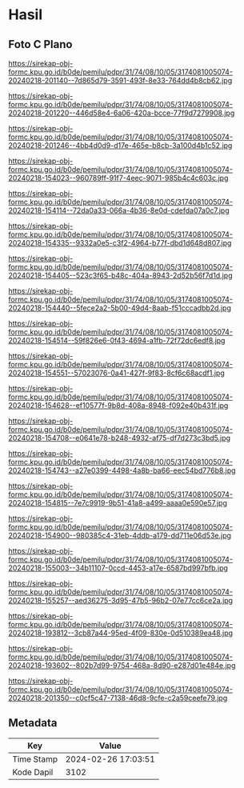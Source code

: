 # Hasil

## Foto C Plano

https://sirekap-obj-formc.kpu.go.id/b0de/pemilu/pdpr/31/74/08/10/05/3174081005074-20240218-201140--7d865d79-3591-493f-8e33-764dd4b8cb62.jpg

https://sirekap-obj-formc.kpu.go.id/b0de/pemilu/pdpr/31/74/08/10/05/3174081005074-20240218-201220--446d58e4-6a06-420a-bcce-77f9d7279908.jpg

https://sirekap-obj-formc.kpu.go.id/b0de/pemilu/pdpr/31/74/08/10/05/3174081005074-20240218-201246--4bb4d0d9-d17e-465e-b8cb-3a100d4b1c52.jpg

https://sirekap-obj-formc.kpu.go.id/b0de/pemilu/pdpr/31/74/08/10/05/3174081005074-20240218-154023--960789ff-91f7-4eec-9071-985b4c4c603c.jpg

https://sirekap-obj-formc.kpu.go.id/b0de/pemilu/pdpr/31/74/08/10/05/3174081005074-20240218-154114--72da0a33-066a-4b36-8e0d-cdefda07a0c7.jpg

https://sirekap-obj-formc.kpu.go.id/b0de/pemilu/pdpr/31/74/08/10/05/3174081005074-20240218-154335--9332a0e5-c3f2-4964-b77f-dbd1d648d807.jpg

https://sirekap-obj-formc.kpu.go.id/b0de/pemilu/pdpr/31/74/08/10/05/3174081005074-20240218-154405--523c3f65-b48c-404a-8943-2d52b56f7d1d.jpg

https://sirekap-obj-formc.kpu.go.id/b0de/pemilu/pdpr/31/74/08/10/05/3174081005074-20240218-154440--5fece2a2-5b00-49d4-8aab-f51cccadbb2d.jpg

https://sirekap-obj-formc.kpu.go.id/b0de/pemilu/pdpr/31/74/08/10/05/3174081005074-20240218-154514--59f826e6-0f43-4694-a1fb-72f72dc6edf8.jpg

https://sirekap-obj-formc.kpu.go.id/b0de/pemilu/pdpr/31/74/08/10/05/3174081005074-20240218-154551--57023076-0a41-427f-9f83-8cf6c68acdf1.jpg

https://sirekap-obj-formc.kpu.go.id/b0de/pemilu/pdpr/31/74/08/10/05/3174081005074-20240218-154628--ef10577f-9b8d-408a-8948-f092e40b431f.jpg

https://sirekap-obj-formc.kpu.go.id/b0de/pemilu/pdpr/31/74/08/10/05/3174081005074-20240218-154708--e0641e78-b248-4932-af75-df7d273c3bd5.jpg

https://sirekap-obj-formc.kpu.go.id/b0de/pemilu/pdpr/31/74/08/10/05/3174081005074-20240218-154743--a27e0399-4498-4a8b-ba66-eec54bd776b8.jpg

https://sirekap-obj-formc.kpu.go.id/b0de/pemilu/pdpr/31/74/08/10/05/3174081005074-20240218-154815--7e7c9919-9b51-41a8-a499-aaaa0e590e57.jpg

https://sirekap-obj-formc.kpu.go.id/b0de/pemilu/pdpr/31/74/08/10/05/3174081005074-20240218-154900--980385c4-31eb-4ddb-a179-dd711e06d53e.jpg

https://sirekap-obj-formc.kpu.go.id/b0de/pemilu/pdpr/31/74/08/10/05/3174081005074-20240218-155003--34b11107-0ccd-4453-a17e-6587bd997bfb.jpg

https://sirekap-obj-formc.kpu.go.id/b0de/pemilu/pdpr/31/74/08/10/05/3174081005074-20240218-155257--aed36275-3d95-47b5-96b2-07e77cc6ce2a.jpg

https://sirekap-obj-formc.kpu.go.id/b0de/pemilu/pdpr/31/74/08/10/05/3174081005074-20240218-193812--3cb87a44-95ed-4f09-830e-0d510389ea48.jpg

https://sirekap-obj-formc.kpu.go.id/b0de/pemilu/pdpr/31/74/08/10/05/3174081005074-20240218-193602--802b7d99-9754-468a-8d90-e287d01e484e.jpg

https://sirekap-obj-formc.kpu.go.id/b0de/pemilu/pdpr/31/74/08/10/05/3174081005074-20240218-201350--c0cf5c47-7138-46d8-9cfe-c2a59ceefe79.jpg


## Metadata

| Key        | Value               |
| ---------- | ------------------- |
| Time Stamp | 2024-02-26 17:03:51 |
| Kode Dapil | 3102                |



